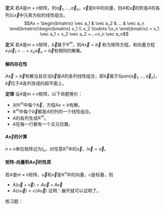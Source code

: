 **定义** 若$A$是$m \times n$矩阵，列$\vec a_1,...,\vec a_n$，$\vec x$是$\mathbb{R}$中的向量，则$A$和$\vec x$的积是$A$的各列以$\vec x$中元素为权的线性组合。
$$Ax = \begin{bmatrix} \vec a_1 & \vec a_2 & ... & \vec a_n \end{bmatrix}\begin{bmatrix} x_1 \\ x_2 \\\vdots \\x_n \end{bmatrix} = x_1 \vec a_1 + x_2 \vec a_2 +...+x_n \vec a_n$$

**定义** 若$A$是$m \times n$矩阵，$\vec b$属于$\mathbb{R}^m$，则$A \vec x =\vec b$ 称为矩阵方程。和向量方程$x_1 \vec a_1 + ... + x_n \vec a_n = \vec b$有相同的解集。

#### 解的存在性

$A \vec x = \vec b$有解当且仅当$\vec b$是$A$的各列线性组合，即$\vec b$属于$Span\{\vec a_1,...,\vec a_n\}$，$\vec b$位于$A$各列张成的超平面上。

**定理** 设$A$是$m \times n$矩阵，以下命题等价：
- 对$\mathbb{R}^m$中每个$\vec b$，方程$Ax = b$有解。
- $\mathbb{R}^m$中每个$\vec b$都是$A$的列的一个线性组合。
- $A$的各列生成$\mathbb{R}^m$。
- $A$在每一行都有一个主元位置。

#### $A\vec x$的计算

$n \times n$单位矩阵记为$I_n$，对任意$\mathbb{R}^n$中的$\vec x$，$I \vec x = \vec x$。

#### 矩阵-向量积$A\vec x$的性质

若$A$是$m \times n$矩阵，$\vec u$和$\vec v$是$\mathbb{R}^n$中的向量，$c$是标量，则
- $A(\vec u+\vec v) = A\vec u+A \vec v$
- $A(c\vec u) = c(A\vec u)$
证明：展开就可以证明了。

练习题：


